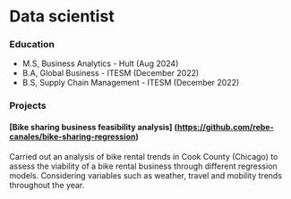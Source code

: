 # Data scientist

### Education
- M.S, Business Analytics - Hult (Aug 2024)
- B.A, Global Business - ITESM (December 2022)
- B.S, Supply Chain Management - ITESM (December 2022)

### Projects

#### [Bike sharing business feasibility analysis] (https://github.com/rebe-canales/bike-sharing-regression)
Carried out an analysis of bike rental trends in Cook County (Chicago) to assess the viability of a bike rental business through different regression models. Considering variables such as weather, travel and mobility trends throughout the year.
